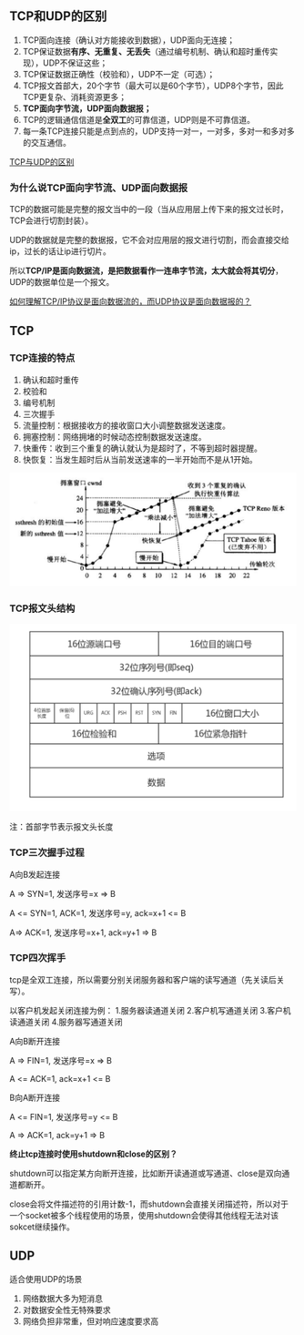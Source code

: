 ## TCP和UDP的区别

1. TCP面向连接（确认对方能接收到数据），UDP面向无连接；
2. TCP保证数据**有序、无重复、无丢失**（通过编号机制、确认和超时重传实现），UDP不保证这些；
3. TCP保证数据正确性（校验和），UDP不一定（可选）；
4. TCP报文首部大，20个字节（最大可以是60个字节），UDP8个字节，因此TCP更复杂、消耗资源更多；
5. **TCP面向字节流，UDP面向数据报；**
6. TCP的逻辑通信信道是**全双工**的可靠信道，UDP则是不可靠信道。
7. 每一条TCP连接只能是点到点的，UDP支持一对一，一对多，多对一和多对多的交互通信。

[TCP与UDP的区别](https://blog.csdn.net/m_xiaoer/article/details/72885418)



### 为什么说TCP面向字节流、UDP面向数据报

TCP的数据可能是完整的报文当中的一段（当从应用层上传下来的报文过长时，TCP会进行切割封装）。

UDP的数据就是完整的数据报，它不会对应用层的报文进行切割，而会直接交给ip，过长的话让ip进行切片。

所以**TCP/IP是面向数据流，是把数据看作一连串字节流，太大就会将其切分**，UDP的数据单位是一个报文。

[如何理解TCP/IP协议是面向数据流的，而UDP协议是面向数据报的？](https://www.zhihu.com/question/274382124)



## TCP

### TCP连接的特点

1. 确认和超时重传
2. 校验和
3. 编号机制
4. 三次握手
5. 流量控制：根据接收方的接收窗口大小调整数据发送速度。
6. 拥塞控制：网络拥堵的时候动态控制数据发送速度。
7. 快重传：收到三个重复的确认就认为是超时了，不等到超时器提醒。
8. 快恢复：当发生超时后从当前发送速率的一半开始而不是从1开始。

![计算机网络—拥塞控制](../Resources/计算机网络—拥塞控制.png)



### TCP报文头结构

![TCP报文首部结构](../Resources/TCP报文首部结构.png)

注：首部字节表示报文头长度



### TCP三次握手过程

A向B发起连接

A => SYN=1, 发送序号=x => B

A <= SYN=1, ACK=1, 发送序号=y, ack=x+1 <= B

A=> ACK=1, 发送序号=x+1, ack=y+1 => B



### TCP四次挥手

tcp是全双工连接，所以需要分别关闭服务器和客户端的读写通道（先关读后关写）。

以客户机发起关闭连接为例：
1.服务器读通道关闭
2.客户机写通道关闭
3.客户机读通道关闭
4.服务器写通道关闭

A向B断开连接

A => FIN=1, 发送序号=x => B

A <= ACK=1, ack=x+1 <= B

B向A断开连接

A <= FIN=1, 发送序号=y <= B

A => ACK=1, ack=y+1 => B



**终止tcp连接时使用shutdown和close的区别？**

shutdown可以指定某方向断开连接，比如断开读通道或写通道、close是双向通道都断开。

close会将文件描述符的引用计数-1，而shutdown会直接关闭描述符，所以对于一个socket被多个线程使用的场景，使用shutdown会使得其他线程无法对该sokcet继续操作。



## UDP

适合使用UDP的场景

1. 网络数据大多为短消息
2. 对数据安全性无特殊要求
3. 网络负担非常重，但对响应速度要求高